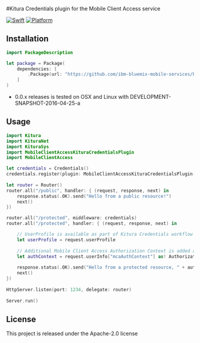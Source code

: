#Kitura Credentials plugin for the Mobile Client Access service

[![Swift][swift-badge]][swift-url]
[![Platform][platform-badge]][platform-url]

[swift-badge]: https://img.shields.io/badge/Swift-3.0-orange.svg
[swift-url]: https://swift.org
[platform-badge]: https://img.shields.io/badge/Platforms-OS%20X%20--%20Linux-lightgray.svg
[platform-url]: https://swift.org

## Installation

```swift
import PackageDescription

let package = Package(
    dependencies: [
        .Package(url: "https://github.com/ibm-bluemix-mobile-services/bms-mca-kitura-credentials-plugin.git", majorVersion: 0, minor: 0)
    ]
)
```

* 0.0.x releases is tested on OSX and Linux with DEVELOPMENT-SNAPSHOT-2016-04-25-a

## Usage

```swift
import Kitura
import KituraNet
import KituraSys
import MobileClientAccessKituraCredentialsPlugin
import MobileClientAccess

let credentials = Credentials()
credentials.register(plugin: MobileClientAccessKituraCredentialsPlugin())
		
let router = Router()
router.all("/public", handler: { (request, response, next) in
	response.status(.OK).send("Hello from a public resource!")
	next()
})

router.all("/protected", middleware: credentials)
router.all("/protected", handler: { (request, response, next) in

	// UserProfile is available as part of Kitura Credentials workflow
	let userProfile = request.userProfile
	
	// Additional Mobile Client Access Authorization Context is added after successful authorization token validation
	let authContext = request.userInfo["mcaAuthContext"] as! AuthorizationContext
	
	response.status(.OK).send("Hello from a protected resource, " + authContext.userIdentity!.id)
	next()
})
		
HttpServer.listen(port: 1234, delegate: router)
		
Server.run()
```

## License

This project is released under the Apache-2.0 license

[swift-badge]: https://img.shields.io/badge/Swift-3.0-orange.svg
[swift-url]: https://swift.org
[platform-badge]: https://img.shields.io/badge/Platforms-OS%20X%20--%20Linux-lightgray.svg
[platform-url]: https://swift.org
